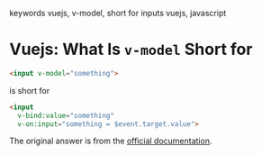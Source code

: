 keywords vuejs, v-model, short for
inputs vuejs, javascript

# Vuejs: What Is `v-model` Short for
```html
<input v-model="something">
```

is short for

```html
<input
  v-bind:value="something"
  v-on:input="something = $event.target.value">
```

The original answer is from the [official documentation](https://vuejs.org/v2/guide/components.html#Form-Input-Components-using-Custom-Events).
